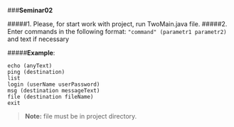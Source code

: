 ###**Seminar02**

#####1. Please, for start work with project, run TwoMain.java file.
#####2. Enter commands in the following format:
`"command" (parametr1 parametr2)` and text if necessary

#####**Example**:

```
echo (anyText)
ping (destination)
list
login (userName userPassword)
msg (destination messageText)
file (destination fileName)
exit
```
>**Note:** file must be in project directory.